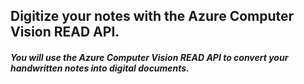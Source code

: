 ## Digitize your notes with the Azure Computer Vision READ API.
##### You will use the Azure Computer Vision READ API to convert your handwritten notes into digital documents.
